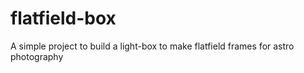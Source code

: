 # flatfield-box
A simple project to build a light-box to make flatfield frames for astro photography
